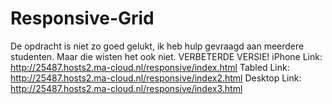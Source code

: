 # Responsive-Grid

De opdracht is niet zo goed gelukt, ik heb hulp gevraagd aan meerdere studenten. Maar die wisten het ook niet. VERBETERDE VERSIE!
iPhone Link: http://25487.hosts2.ma-cloud.nl/responsive/index.html
Tabled Link: http://25487.hosts2.ma-cloud.nl/responsive/index2.html
Desktop Link: http://25487.hosts2.ma-cloud.nl/responsive/index3.html
